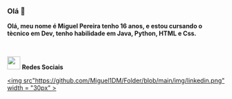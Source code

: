### Olá 👋

**Olá, meu nome é Miguel Pereira tenho 16 anos, e estou cursando o tècnico em Dev, tenho habilidade em Java, Python, HTML e Css.**

<br>


<img src="https://github.com/Miguel1DM/Folder/blob/main/img/internet.png" width = "30px" > **Redes Sociais**

[<img src"https://github.com/Miguel1DM/Folder/blob/main/img/linkedin.png" width = "30px" > ](https://www.linkedin.com/in/miguelpsneto)
